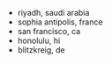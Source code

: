 - riyadh, saudi arabia
- sophia antipolis, france
- san francisco, ca
- honolulu, hi
- blitzkreig, de
